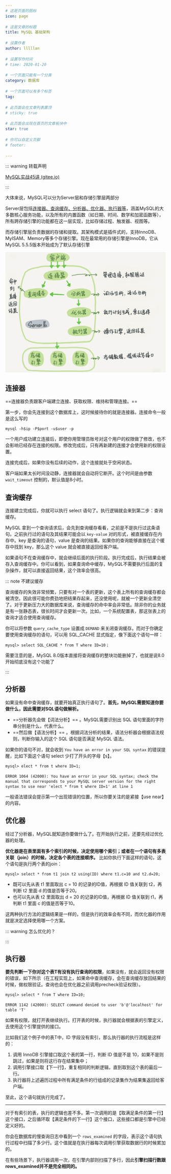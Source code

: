 ```yaml
---
# 这是页面的图标
icon: page

# 这是文章的标题
title: MySQL 基础架构

# 设置作者
author: lllllan

# 设置写作时间
# time: 2020-01-20

# 一个页面只能有一个分类
category: 数据库

# 一个页面可以有多个标签
tag:

# 此页面会在文章列表置顶
# sticky: true

# 此页面会出现在首页的文章板块中
star: true

# 你可以自定义页脚
# footer: 

---
```




::: warning 转载声明

[MySQL实战45讲 (gitee.io)](https://funnylog.gitee.io/mysql45/iframe/)

:::



大体来说，MySQL可以分为Server层和存储引擎层两部分



Server层包括<u>连接器、查询缓存、分析器、优化器、执行器等</u>，涵盖MySQL的大多数核心服务功能，以及所有的内置函数（如日期、时间、数学和加密函数等），所有跨存储引擎的功能都在这一层实现，比如存储过程、触发器、视图等。



而存储引擎层负责数据的存储和提取。其架构模式是插件式的，支持InnoDB、MyISAM、Memory等多个存储引擎。现在最常用的存储引擎是InnoDB，它从MySQL 5.5.5版本开始成为了默认存储引擎



![img](README.assets/0d2070e8f84c4801adbfa03bda1f98d9.png)





## 连接器

==连接器负责跟客户端建立连接、获取权限、维持和管理连接。==

第一步，你会先连接到这个数据库上，这时候接待你的就是连接器。连接命令一般是这么写的

```mysql
mysql -h$ip -P$port -u$user -p
```



一个用户成功建立连接后，即使你用管理员账号对这个用户的权限做了修改，也不会影响已经存在连接的权限。修改完成后，只有再新建的连接才会使用新的权限设置。



连接完成后，如果你没有后续的动作，这个连接就处于空闲状态。

客户端如果太长时间没动静，连接器就会自动将它断开。这个时间是由参数 `wait_timeout` 控制的，默认值是8小时。





## 查询缓存



连接建立完成后，你就可以执行 select 语句了。执行逻辑就会来到第二步：查询缓存。

MySQL 拿到一个查询请求后，会先到查询缓存看看，之前是不是执行过这条语句。之前执行过的语句及其结果可能会以 `key-value` 对的形式，被直接缓存在内存中。key 是查询的语句，value 是查询的结果。如果你的查询能够直接在这个缓存中找到 key，那么这个 value 就会被直接返回给客户端。

如果语句不在查询缓存中，就会继续后面的执行阶段。执行完成后，执行结果会被存入查询缓存中。你可以看到，如果查询命中缓存，MySQL不需要执行后面的复杂操作，就可以直接返回结果，这个效率会很高。



::: note 不建议缓存

查询缓存的失效非常频繁，只要有对一个表的更新，这个表上所有的查询缓存都会被清空。因此很可能你费劲地把结果存起来，还没使用呢，就被一个更新全清空了。对于更新压力大的数据库来说，查询缓存的命中率会非常低。除非你的业务就是有一张静态表，很长时间才会更新一次。比如，一个系统配置表，那这张表上的查询才适合使用查询缓存。



你可以将参数 `query_cache_type` 设置成 `DEMAND` 来关闭查询缓存。而对于你确定要使用查询缓存的语句，可以用 SQL_CACHE 显式指定，像下面这个语句一样：

```
mysql> select SQL_CACHE * from T where ID=10；
```

需要注意的是，MySQL 8.0版本直接将查询缓存的整块功能删掉了，也就是说8.0开始彻底没有这个功能了

:::



## 分析器

如果没有命中查询缓存，就要开始真正执行语句了。**首先，MySQL需要知道你要做什么，因此需要对SQL语句做解析。**

- ==分析器先会做【词法分析】== 。MySQL需要识别出 SQL 语句里面的字符串分别是什么，代表什么。
- ==然后做【语法分析】== 。根据词法分析的结果，语法分析器会根据语法规则，判断你输入的这个 SQL 语句是否满足 MySQL 语法。

如果你的语句不对，就会收到 `You have an error in your SQL syntax` 的错误提醒，比如下面这个语句 select 少打了开头的字母【s】。

```mysql
mysql> elect * from t where ID=1;

ERROR 1064 (42000): You have an error in your SQL syntax; check the manual that corresponds to your MySQL server version for the right syntax to use near 'elect * from t where ID=1' at line 1
```

一般语法错误会提示第一个出现错误的位置，所以你要关注的是紧接【use near】的内容。



## 优化器

经过了分析器，MySQL就知道你要做什么了。在开始执行之前，还要先经过优化器的处理。

**优化器是在表里面有多个索引的时候，决定使用哪个索引；或者在一个语句有多表关联（join）的时候，决定各个表的连接顺序。** 比如你执行下面这样的语句，这个语句是执行两个表的join：

```
mysql> select * from t1 join t2 using(ID) where t1.c=10 and t2.d=20;
```

- 既可以先从表 t1 里面取出 c = 10 的记录的ID值，再根据 ID 值关联到 t2，再判断 t2 里面 d 的值是否等于20。
- 也可以先从表 t2 里面取出 d = 20 的记录的ID值，再根据 ID 值关联到 t1，再判断 t1 里面 c 的值是否等于10。

这两种执行方法的逻辑结果是一样的，但是执行的效率会有不同，而优化器的作用就是决定选择使用哪一个方案。



::: warning 怎么优化的？

:::



## 执行器

**要先判断一下你对这个表T有没有执行查询的权限**，如果没有，就会返回没有权限的错误，如下所示（在工程实现上，如果命中查询缓存，会在查询缓存放回结果的时候，做权限验证。查询也会在优化器之前调用precheck验证权限）。

```mysql
mysql> select * from T where ID=10;

ERROR 1142 (42000): SELECT command denied to user 'b'@'localhost' for table 'T'
```

如果有权限，就打开表继续执行。打开表的时候，执行器就会根据表的引擎定义，去使用这个引擎提供的接口。

比如我们这个例子中的表T中，ID 字段没有索引，那么执行器的执行流程是这样的：

1. 调用 InnoDB 引擎接口取这个表的第一行，判断 ID 值是不是 10，如果不是则跳过，如果是则将这行存在结果集中；
2. 调用引擎接口取【下一行】，重复相同的判断逻辑，直到取到这个表的最后一行。
3. 执行器将上述遍历过程中所有满足条件的行组成的记录集作为结果集返回给客户端。

至此，这个语句就执行完成了。

---



对于有索引的表，执行的逻辑也差不多。第一次调用的是【取满足条件的第一行】这个接口，之后循环取【满足条件的下一行】这个接口，这些接口都是引擎中已经定义好的。

你会在数据库的慢查询日志中看到一个 `rows_examined` 的字段，表示这个语句执行过程中扫描了多少行。这个值就是在执行器每次调用引擎获取数据行的时候累加的。

在有些场景下，执行器调用一次，在引擎内部则扫描了多行，因此**引擎扫描行数跟rows_examined并不是完全相同的。**



